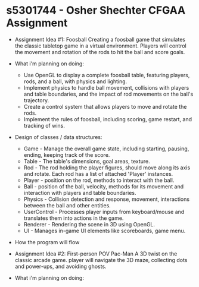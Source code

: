 # s5301744 - Osher Shechter CFGAA Assignment

- Assignment Idea #1: Foosball
    Creating a foosball game that simulates the classic tabletop game in a virtual environment. Players will control the movement and rotation of the rods to hit the ball and score goals.

- What i'm planning on doing:
    - Use OpenGL to display a complete foosball table, featuring players, rods, and a ball, with physics and   lighting.
    - Implement physics to handle ball movement, collisions with players and table boundaries, and the impact of rod movements on the ball's trajectory.
    - Create a control system that allows players to move and rotate the rods.
    - Implement the rules of foosball, including scoring, game restart, and tracking of wins.  

- Design of classes / data structures:
    - Game - Manage the overall game state, including starting, pausing, ending, keeping track of the score.
    - Table - The table's dimensions, goal areas, texture.
    - Rod - The rod holding the player figures, should move along its axis and rotate. Each rod has a list of attached 'Player' instances.
    - Player - position on the rod, methods to interact with the ball.
    - Ball - position of the ball, velocity, methods for its movement and interaction with players and table boundaries.
    - Physics - Collision detection and response, movement, interactions between the ball and other entities.
    - UserControl - Processes player inputs from keyboard/mouse and translates them into actions in the game.
    - Renderer - Rendering the scene in 3D using OpenGL.
    - UI - Manages in-game UI elements like scoreboards, game menu.

- How the program will flow


- Assignment Idea #2: First-person POV Pac-Man
    A 3D twist on the classic arcade game. player will navigate the 3D maze, collecting dots and power-ups, and avoiding ghosts.

- What i'm planning on doing: 